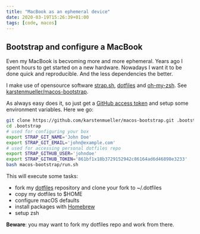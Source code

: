 ```yaml
---
title: "MacBook as an ephemeral device"
date: 2020-03-19T15:26:39+01:00
tags: [code, macos]
---
```


## Bootstrap and configure a MacBook

Even my MacBook is becvoming more and more ephemeral. Years ago I spent hours to get started on a new hardware. Nowadays I want it to be done quick and reproducible. And the less dependencies the better.

I make use of opensource software [strap.sh](https://github.com/MikeMcQuaid/strap), [dotfiles](https://github.com/ryanb/dotfiles) and [oh-my-zsh](https://github.com/ohmyzsh/ohmyzsh). See [karstenmueller/macos-bootstrap](https://github.com/karstenmueller/macos-bootstrap).

As always easy does it, so just get a [GitHub access token](https://github.com/settings/tokens) and setup some environment variables. Here we go:

~~~zsh
git clone https://github.com/karstenmueller/macos-bootstrap.git .bootstrap
cd .bootstrap
# used for configuring your box
export STRAP_GIT_NAME='John Doe'
export STRAP_GIT_EMAIL='john@example.com'
# used for accessing personal dotfiles repo
export STRAP_GITHUB_USER='johndoe'
export STRAP_GITHUB_TOKEN='861bf1x18b3729152942c86164ad6d46898e3233'
bash macos-bootstrap/run.sh
~~~

This will execute some tasks:

- fork my [dotfiles](https://github.com/karstenmueller/dotfiles) repository and clone your fork to ~/.dotfiles
- copy my dotfiles to $HOME
- configure macOS defaults
- install packages with [Homebrew](https://github.com/Homebrew/brew)
- setup zsh

**Beware**: you may want to fork my dotfiles repo and work from there.
